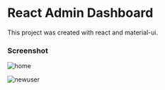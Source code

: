 # React Admin Dashboard

This project was created with react and material-ui.

### Screenshot
![home](https://user-images.githubusercontent.com/84854612/133983371-f8ea0823-1165-45d7-9320-1a82599cfb9d.png)

![newuser](https://user-images.githubusercontent.com/84854612/133983716-dae01a14-6c50-43b0-9e23-b31509a11c7a.png)

